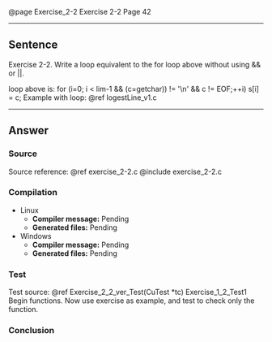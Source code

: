 @page Exercise_2-2 Exercise 2-2
Page 42
 
---

## Sentence
Exercise 2-2. Write a loop equivalent to the for loop above without using && or ||.

loop above is:
  for (i=0; i < lim-1 && (c=getchar)) != '\n' && c != EOF;++i)
    s[i] = c;
Example with loop: @ref logestLine_v1.c

---

## Answer


### Source
Source reference: @ref exercise_2-2.c
@include exercise_2-2.c

### Compilation
- Linux
  - **Compiler message:** Pending
  - **Generated files:** Pending
- Windows
  - **Compiler message:** Pending
  - **Generated files:** Pending

### Test
Test source: @ref Exercise_2_2_ver_Test(CuTest *tc)
Exercise_1_2_Test1
Begin functions. Now use exercise as example, and test to check only the function.

### Conclusion
